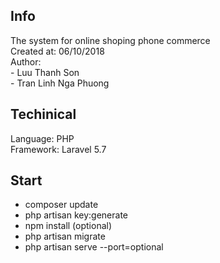 ## Info ##
The system for online shoping phone commerce    
Created at: 06/10/2018     
Author:  
    -  Luu Thanh Son    
    -  Tran Linh Nga Phuong    

## Techinical ## 
Language: PHP    
Framework: Laravel 5.7     

## Start ##
- composer update   
- php artisan key:generate   
- npm install (optional)   
- php artisan migrate       
- php artisan serve --port=optional